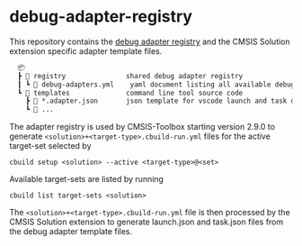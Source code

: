 # debug-adapter-registry

This repository contains the [debug adapter registry](https://open-cmsis-pack.github.io/cmsis-toolbox/build-operation/#debug-adapter-integration) and the CMSIS Solution extension specific adapter template files.

```txt
  📦
  ┣ 📂 registry               shared debug adapter registry
  ┃ ┗ 📄 debug-adapters.yml    yaml document listing all available debug adapters
  ┗ 📂 templates              command line tool source code
    ┣ 📄 *.adapter.json       json template for vscode launch and task definitions per debug adapter  
    ┗ 📄 ...
```

The adapter registry is used by CMSIS-Toolbox starting version 2.9.0 to generate `<solution>+<target-type>.cbuild-run.yml` files for the active target-set selected by 

```
cbuild setup <solution> --active <target-type>@<set>
```

Available target-sets are listed by running

```
cbuild list target-sets <solution>
```

The `<solution>+<target-type>.cbuild-run.yml` file is then processed by the CMSIS Solution extension to generate launch.json and task.json files from the debug adapter template files.
